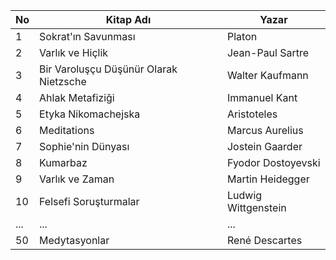 


| No | Kitap Adı                                       | Yazar                    |
|----|-------------------------------------------------|--------------------------|
| 1  | Sokrat'ın Savunması                             | Platon                   |
| 2  | Varlık ve Hiçlik                                | Jean-Paul Sartre         |
| 3  | Bir Varoluşçu Düşünür Olarak Nietzsche          | Walter Kaufmann          |
| 4  | Ahlak Metafiziği                                 | Immanuel Kant            |
| 5  | Etyka Nikomachejska                             | Aristoteles              |
| 6  | Meditations                                      | Marcus Aurelius          |
| 7  | Sophie'nin Dünyası                               | Jostein Gaarder          |
| 8  | Kumarbaz                                        | Fyodor Dostoyevski       |
| 9  | Varlık ve Zaman                                  | Martin Heidegger         |
| 10 | Felsefi Soruşturmalar                            | Ludwig Wittgenstein      |
| ...| ...                                             | ...                      |
| 50 | Medytasyonlar                                    | René Descartes           |
```


